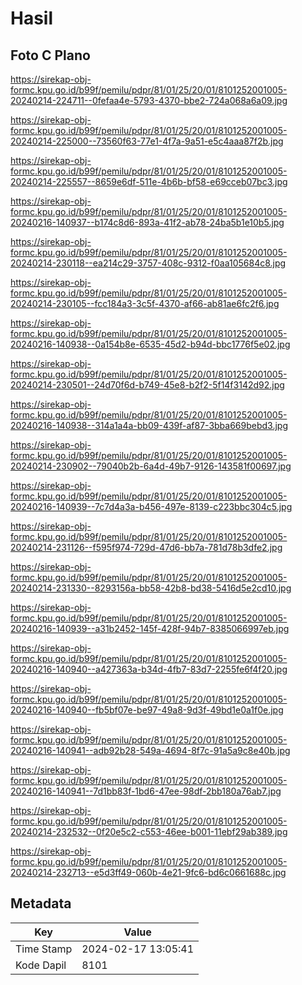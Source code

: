 # Hasil

## Foto C Plano

https://sirekap-obj-formc.kpu.go.id/b99f/pemilu/pdpr/81/01/25/20/01/8101252001005-20240214-224711--0fefaa4e-5793-4370-bbe2-724a068a6a09.jpg

https://sirekap-obj-formc.kpu.go.id/b99f/pemilu/pdpr/81/01/25/20/01/8101252001005-20240214-225000--73560f63-77e1-4f7a-9a51-e5c4aaa87f2b.jpg

https://sirekap-obj-formc.kpu.go.id/b99f/pemilu/pdpr/81/01/25/20/01/8101252001005-20240214-225557--8659e6df-511e-4b6b-bf58-e69cceb07bc3.jpg

https://sirekap-obj-formc.kpu.go.id/b99f/pemilu/pdpr/81/01/25/20/01/8101252001005-20240216-140937--b174c8d6-893a-41f2-ab78-24ba5b1e10b5.jpg

https://sirekap-obj-formc.kpu.go.id/b99f/pemilu/pdpr/81/01/25/20/01/8101252001005-20240214-230118--ea214c29-3757-408c-9312-f0aa105684c8.jpg

https://sirekap-obj-formc.kpu.go.id/b99f/pemilu/pdpr/81/01/25/20/01/8101252001005-20240214-230105--fcc184a3-3c5f-4370-af66-ab81ae6fc2f6.jpg

https://sirekap-obj-formc.kpu.go.id/b99f/pemilu/pdpr/81/01/25/20/01/8101252001005-20240216-140938--0a154b8e-6535-45d2-b94d-bbc1776f5e02.jpg

https://sirekap-obj-formc.kpu.go.id/b99f/pemilu/pdpr/81/01/25/20/01/8101252001005-20240214-230501--24d70f6d-b749-45e8-b2f2-5f14f3142d92.jpg

https://sirekap-obj-formc.kpu.go.id/b99f/pemilu/pdpr/81/01/25/20/01/8101252001005-20240216-140938--314a1a4a-bb09-439f-af87-3bba669bebd3.jpg

https://sirekap-obj-formc.kpu.go.id/b99f/pemilu/pdpr/81/01/25/20/01/8101252001005-20240214-230902--79040b2b-6a4d-49b7-9126-143581f00697.jpg

https://sirekap-obj-formc.kpu.go.id/b99f/pemilu/pdpr/81/01/25/20/01/8101252001005-20240216-140939--7c7d4a3a-b456-497e-8139-c223bbc304c5.jpg

https://sirekap-obj-formc.kpu.go.id/b99f/pemilu/pdpr/81/01/25/20/01/8101252001005-20240214-231126--f595f974-729d-47d6-bb7a-781d78b3dfe2.jpg

https://sirekap-obj-formc.kpu.go.id/b99f/pemilu/pdpr/81/01/25/20/01/8101252001005-20240214-231330--8293156a-bb58-42b8-bd38-5416d5e2cd10.jpg

https://sirekap-obj-formc.kpu.go.id/b99f/pemilu/pdpr/81/01/25/20/01/8101252001005-20240216-140939--a31b2452-145f-428f-94b7-8385066997eb.jpg

https://sirekap-obj-formc.kpu.go.id/b99f/pemilu/pdpr/81/01/25/20/01/8101252001005-20240216-140940--a427363a-b34d-4fb7-83d7-2255fe6f4f20.jpg

https://sirekap-obj-formc.kpu.go.id/b99f/pemilu/pdpr/81/01/25/20/01/8101252001005-20240216-140940--fb5bf07e-be97-49a8-9d3f-49bd1e0a1f0e.jpg

https://sirekap-obj-formc.kpu.go.id/b99f/pemilu/pdpr/81/01/25/20/01/8101252001005-20240216-140941--adb92b28-549a-4694-8f7c-91a5a9c8e40b.jpg

https://sirekap-obj-formc.kpu.go.id/b99f/pemilu/pdpr/81/01/25/20/01/8101252001005-20240216-140941--7d1bb83f-1bd6-47ee-98df-2bb180a76ab7.jpg

https://sirekap-obj-formc.kpu.go.id/b99f/pemilu/pdpr/81/01/25/20/01/8101252001005-20240214-232532--0f20e5c2-c553-46ee-b001-11ebf29ab389.jpg

https://sirekap-obj-formc.kpu.go.id/b99f/pemilu/pdpr/81/01/25/20/01/8101252001005-20240214-232713--e5d3ff49-060b-4e21-9fc6-bd6c0661688c.jpg


## Metadata

| Key        | Value               |
| ---------- | ------------------- |
| Time Stamp | 2024-02-17 13:05:41 |
| Kode Dapil | 8101                |



